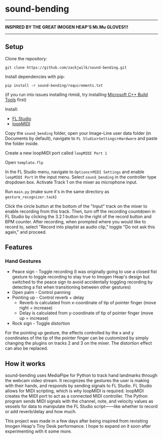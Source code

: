 # sound-bending
---
**INSPIRED BY THE GREAT IMOGEN HEAP'S Mi.Mu GLOVES!!!**

---
## Setup
Clone the repository:

`git clone https://github.com/zackjwilk/sound-bending.git`

Install dependencies with pip:

`pip install -r sound-bending/requirements.txt`

(if you run into issues installing rtmidi, try installing [Microsoft C++ Build Tools](https://visualstudio.microsoft.com/visual-cpp-build-tools/) first)

Install:
* [FL Studio](https://www.image-line.com/fl-studio/)
* [loopMIDI](https://www.tobias-erichsen.de/software/loopmidi.html)

Copy the `sound_bending` folder, open your Image-Line user data folder (in Documents by default), navigate to `FL Studio`>`Settings`>`Hardware` and paste the folder inside.

Create a new loopMIDI port called `loopMIDI Port 1`

Open `template.flp`

In the FL Studio menu, navigate to `Options`>`MIDI Settings` and enable `loopMIDI Port` in the input menu. Select `sound_bending` in the controller type dropdown box.
Activate Track 1 on the mixer as microphone input.

Run `main.py` (make sure it's in the same directory as `gesture_recognizer.task`)

Click the circle button at the bottom of the "Input" track on the mixer to enable recording from this track. Then, turn off the recording countdown in FL Studio by clicking the 3.2.1 button to the right of the record button and BPM counter. After recording, when prompted where you would like to record to, select "Record into playlist as audio clip," toggle "Do not ask this again," and proceed.

## Features
### Hand Gestures
* Peace sign - Toggle recording (I was originally going to use a closed fist gesture to toggle recording to stay true to Imogen Heap's design but switched to the peace sign to avoid accidentally toggling recording by detecting a fist when transitioning between other gestures)
* Open palm - Control panning
* Pointing up - Control reverb + delay
  + Reverb is calculated from x-coordinate of tip of pointer finger (move right = increase)
  + Delay is calculated from y-coordinate of tip of pointer finger (move up = increase)
* Rock sign - Toggle distortion
 
For the pointing up gesture, the effects controlled by the x and y coordinates of the tip of the pointer finger can be customized by simply changing the plugins on tracks 2 and 3 on the mixer. The distortion effect can also be replaced.

## How it works
sound-bending uses MediaPipe for Python to track hand landmarks through the webcam video stream. It recognizes the gestures the user is making with their hands, and responds by sending signals to FL Studio. FL Studio allows for MIDI scripting, which is why loopMIDI is required. loopMIDI creates the MIDI port to act as a connected MIDI controller. The Python program sends MIDI signals with the channel, note, and velocity values as vessels for data to manipulate the FL Studio script——like whether to record or add reverb/delay and how much.

This project was made in a few days after being inspired from revisiting Imogen Heap's Tiny Desk performance. I hope to expand on it soon after experimenting with it some more.
